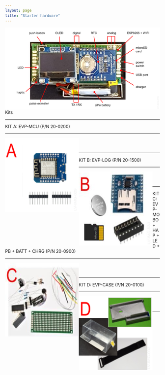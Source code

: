 ```yaml
---
layout: page
title: "Starter hardware"
---
```


<img style="float: left;" src="/photos/LV-IMG-016 20-0000 Elvee Pulse v5 - Caracteristicas.png">
<br/><br/>

------

Kits

------

KIT A: EVP-MCU (P/N 20-0200)

---

<img style="float: left;" src="/photos/LV-IMG-029-v2 20-0200 kit A parts.png" height = 240px width = 240px>
<br/><br/>

------

KIT B: EVP-LOG (P/N 20-1500)

---

<img style="float: left;" src="/photos/LV-IMG-030 20-1500 kit B parts.jpg" height = 240px width = 240px>
<br/><br/>

------

KIT C: EVP-MOBO + HAP + LED + PB + BATT + CHRG (P/N 20-0900)

---

<img style="float: left;" src="/photos/LV-IMG-031 20-0900 kit C parts.jpg" height = 240px width = 240px>
<br/><br/>

------

KIT D: EVP-CASE (P/N 20-0100)

---

<img style="float: left;" src="/photos/LV-IMG-032-v1 20-0100 kit D parts.png" height = 240px width = 240px>
<br/><br/>

------